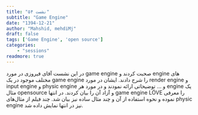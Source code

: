 ```yaml
---
title: "نشست ۵۴"
subtitle: "Game Engine"
date: "1394-12-21"
author: "Mahshid, mehdiMj"
draft: false
tags: ['Game Engine', 'open source']
categories:
    - "sessions"
readmore: true
---
```

در این نشست آقای فیروزی در مورد game engine صحبت کردند و engine های مختلف موجود در یک game engine را شرح دادند. ایشان در مورد render engine و input engine و physic engine و … توضیحاتی ارائه نمودند و در مورد هر engine یک مثال opensource و آزاد آن را بیان کردند. در انتها game engine LÖVE را معرفی نموده و نحوه استفاده از آن و چند مثال ساده نیز بیان شد. چند فیلم از مثال‌های physic engine نیز در انتها نمایش داده شد.

<!-- FIXME missing files
[game engine](https://shirazlug.ir/wp-content/uploads/2016/03/game-engine.odp)
[LOVE game engine](https://shirazlug.ir/wp-content/uploads/2016/03/love2d.odp)
-->

